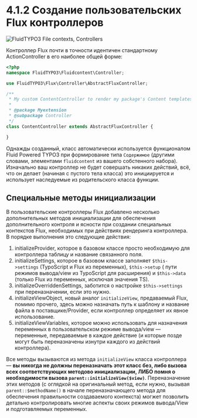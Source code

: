 4.1.2 Создание пользовательских Flux контроллеров
=================================================

![FluidTYPO3 File contexts, Controllers](../Images/FileContext/Controllers.svgz)

Контроллер Flux почти в точности идентичен стандартному ActionController в его наиболее общей форме:

```php
<?php
namespace FluidTYPO3\Fluidcontent\Controller;

use FluidTYPO3\Flux\Controller\AbstractFluxController;

/**
 * My custom ContentController to render my package's Content templates.
 *
 * @package Myextension
 * @subpackage Controller
 */
class ContentController extends AbstractFluxController {

}
```

Однажды созданный, класс автоматически используется функционалом Fluid Powered TYPO3 при формирование типа `Содержимое`
(другими словами, элементами `fluidcontent` из вашего собстенного набора). Изначально ваш контроллер не будет совершать никаких
 действий, всё, что он делает (начиная с пустого тела класса) это инициируется и использует наследуемые из родительского класса
  функции.

## Специальные методы инициализации

В пользовательские контроллеры Flux добавлено несколько дополнительных методов инициализации для обеспечения дополнительного
контроля и ясности при создании специальных контекстов Flux, необходимых при действиях рендеринга контроллера. В порядке
выполнения это следующие действия:

1. initializeProvider, которое в базовом классе просто необходимую для контроллера таблицу и название связанного поля.
2. initializeSettings, которое в базовом классе заполняет `$this->settings` (TypoScript и Flux из переменных), `$this->setup` (
пути режимов вывода/view из TypoScript для расширения) и `$this->data` (только Flux из переменных, исключая значения TS).
3. initializeOverriddenSettings, заботится о настройке `$this->settings` при переназначении, если это нужно.
4. initializeViewObject, новый аналог `initializeView`, предаваемый Flux, помимо прочего, здесь можно назначать путь к шаблону
и название файла в поставщике/Provider, если контроллер определяет их явное использование.
5. initializeViewVariables, которое можно использовать для назначения переменных в пользовательском режиме вывода/view —
переменные, передаваемые в каждое действие (и которые позде могут быть переназначены изнутри каждого из действий контроллера).

Все методы вызываются из метода `initializeView` класса контроллера — **вы никогда не должны переназначать этот класс без, либо
 вызова всех соответствующих методово инициализации, ЛИБО помня о необходимости вызова `parent::initializeView($view)`**.
Переназначение этих методов (с оглядкой на оригинальный метод, если нужно, вызывая `parent::$methodName()` в начале
переназначающего метода для обеспечения правильности создаваемого контекста) могжет позволить детально контролировать многие
аспекты своих режимов вывода/View и подготавляемых переменных.
